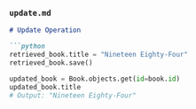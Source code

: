 
### `update.md`
```markdown
# Update Operation

```python
retrieved_book.title = "Nineteen Eighty-Four"
retrieved_book.save()

updated_book = Book.objects.get(id=book.id)
updated_book.title
# Output: "Nineteen Eighty-Four"
